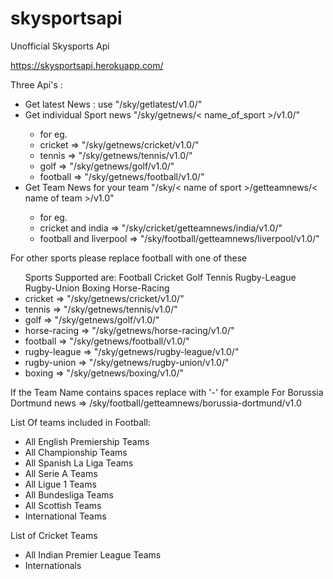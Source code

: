 skysportsapi
============

Unofficial Skysports Api

https://skysportsapi.herokuapp.com/

<html>
<head>
	<title>Unofficial Skysports Api</title>
</head>
<body>
	<p>
	Three Api's :
	<ul>
		<li>Get latest News : use "/sky/getlatest/v1.0/"</li>
		<li> Get individual Sport news "/sky/getnews/< name_of_sport >/v1.0/" </li>
		<ul>
			<li>for eg. 
			<li>cricket => "/sky/getnews/cricket/v1.0/"</li>
			<li>tennis => "/sky/getnews/tennis/v1.0/"</li>
			<li>golf => "/sky/getnews/golf/v1.0/"</li>		
			<li>football => "/sky/getnews/football/v1.0/"</li>	 
		</ul>
		<li> Get Team News for your team "/sky/< name of sport >/getteamnews/< name of team >/v1.0"</li>
		<ul>
			<li>for eg. 
			<li>cricket and india => "/sky/cricket/getteamnews/india/v1.0/"</li>
			<li>football and liverpool  => "/sky/football/getteamnews/liverpool/v1.0/"</li>
		</ul>
	</ul>
	<p>For other sports please replace football with one of these
		<ul>
			Sports Supported are: Football Cricket Golf Tennis Rugby-League Rugby-Union Boxing Horse-Racing 
			<li>cricket => "/sky/getnews/cricket/v1.0/"</li>
			<li>tennis => "/sky/getnews/tennis/v1.0/"</li>
			<li>golf => "/sky/getnews/golf/v1.0/"</li>		
			<li>horse-racing => "/sky/getnews/horse-racing/v1.0/"</li>
			<li>football => "/sky/getnews/football/v1.0/"</li>
			<li>rugby-league => "/sky/getnews/rugby-league/v1.0/"</li>
			<li>rugby-union => "/sky/getnews/rugby-union/v1.0/"</li>
			<li>boxing => "/sky/getnews/boxing/v1.0/"</li>
		</ul>
	</p>
	If the Team Name contains spaces replace with '-' for example
	For Borussia Dortmund news => /sky/football/getteamnews/borussia-dortmund/v1.0
	<p>List Of teams included in Football:
		<ul>
			<li>All English Premiership Teams</li>
			<li>All Championship Teams</li>
		<li>All Spanish La Liga Teams</li>
		<li>All Serie A Teams</li>
		<li>All Ligue 1 Teams</li>
		<li>All Bundesliga Teams</li>
		<li>All Scottish Teams</li>
		<li>International Teams </li>
		</ul>
	</p>
	<p>

List of Cricket Teams
<ul> <li>All Indian Premier League Teams</li>

<li>Internationals</li>
<!--
    <li>Afghanistan</li>
    <li>Australia</li>
    <li>Bangladesh</li>
    <li>England</li>
    <li>Holland</li>

    <li>India</li>
    <li>Ireland</li>
    <li>Kenya</li>
    <li>New Zealand</li>
    <li>Pakistan</li>

    <li>Scotland</li>
    <li>South Africa</li>
    <li>Sri Lanka</li>
    <li>West Indies</li>
    <li>Zimbabwe</li>
-->
<li>Domestic
<!--
    <li>Derbyshire</li>
    <li>Durham</li>
    <li>Essex</li>
    <li>Glamorgan</li>
    <li>Gloucestershire</li>
    <li>Hampshire</li>

    <li>Kent</li>
    <li>Lancashire</li>
    <li>Leicestershire</li>
    <li>Middlesex</li>
    <li>Northamptonshire</li>
    <li>Nottinghamshire</li>

    <li>Somerset</li>
    <li>Surrey</li>
    <li>Sussex</li>-->
</li>
    </ul> 
	</p>
</p>
<p>List of Rugby Union Teams
<ul>
	<li>British and Irish Lions</li>
	<li>All Six Nations i.e England Wales France Ireland Italy Scotland</li>
	<li>All teams of Aviva Championship</li>
	<li>All teams of Rugb Championship</li>
	<li>Guiness Pro 12 Teams</li>
	<li>All Top 14 Teams</li>
</ul>
</p>
<p> List Of Rugby Teams
	<ul>
		<li>All Super League Teams</li>
		<li>All World Cup Teams</li>
	</ul>
</p>
More Sports and leagues coming
	


</body>

</html>